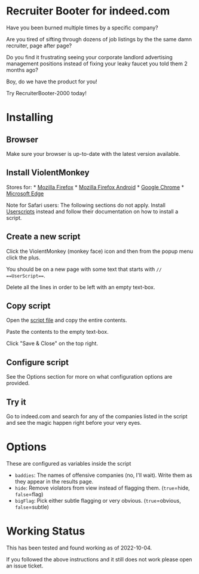 # Recruiter Booter for indeed.com

Have you been burned multiple times by a specific company?

Are you tired of sifting through dozens of job listings by the the same damn
recruiter, page after page?

Do you find it frustrating seeing your corporate landlord advertising management
positions instead of fixing your leaky faucet you told them 2 months ago?

Boy, do we have the product for you!

Try RecruiterBooter-2000 today!

# Installing

## Browser

Make sure your browser is up-to-date with the latest version available.

## Install ViolentMonkey

Stores for:
	* [Mozilla Firefox](https://addons.mozilla.org/en-US/firefox/addon/violentmonkey/)
	* [Mozilla Firefox Android](https://addons.mozilla.org/en-US/android/addon/violentmonkey/)
	* [Google Chrome](https://chrome.google.com/webstore/detail/violentmonkey/jinjaccalgkegednnccohejagnlnfdag)
	* [Microsoft Edge](https://microsoftedge.microsoft.com/addons/detail/violentmonkey/eeagobfjdenkkddmbclomhiblgggliao) 

Note for Safari users: The following sections do not apply. Install [Userscripts](https://itunes.apple.com/us/app/userscripts/id1463298887) instead and follow their documentation on how to install a script.

## Create a new script

Click the ViolentMonkey (monkey face) icon and then from the popup menu click the plus.

You should be on a new page with some text that starts with `// ==UserScript==`.

Delete all the lines in order to be left with an empty text-box.

## Copy script

Open the [script file](https://github.com/msd/recruiter-booter/raw/main/recruiter-booter.js) and copy the entire contents.

Paste the contents to the empty text-box.

Click "Save & Close" on the top right.

## Configure script

See the Options section for more on what configuration options are provided.

## Try it

Go to indeed.com and search for any of the companies listed in the script and see the magic happen right before your very eyes.

# Options

These are configured as variables inside the script

* `baddies`: The names of offensive companies (no, I'll wait). Write them as they appear in the results page.
* `hide`: Remove violators from view instead of flagging them. (`true`=hide, `false`=flag)
* `bigFlag`: Pick either subtle flagging or very obvious. (`true`=obvious, `false`=subtle)

# Working Status

This has been tested and found working as of 2022-10-04.

If you followed the above instructions and it still does not work please open an issue ticket.
